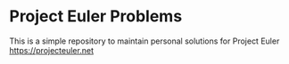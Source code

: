 # Project Euler Problems

This is a simple repository to maintain personal solutions for Project Euler <https://projecteuler.net>


